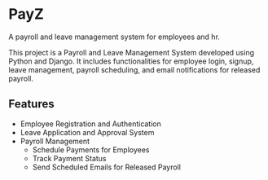 # PayZ
A payroll and leave management system for employees and hr.



This project is a Payroll and Leave Management System developed using Python and Django. It includes functionalities for employee login, signup, leave management, payroll scheduling, and email notifications for released payroll.

## Features

- Employee Registration and Authentication
- Leave Application and Approval System
- Payroll Management
  - Schedule Payments for Employees
  - Track Payment Status
  - Send Scheduled Emails for Released Payroll

